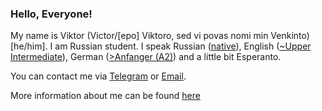 ### Hello, Everyone!

My name is Viktor (Victor/[epo] Viktoro, sed vi povas nomi min Venkinto) [he/him]. I am Russian student. I speak Russian ([native](https://en.wikipedia.org/wiki/Russian_language)), English ([~Upper Intermediate](https://learnenglish.britishcouncil.org/english-levels)), German ([>Anfanger (A2)](https://www.goethe.de/ins/in/de/spr/kon/stu.html)) and a little bit Esperanto.

You can contact me via [Telegram](https://t.me/Grey31) or [Email](mailto:mail@arbuz.icu).

More information about me can be found [here](https://arbuz.icu/)

